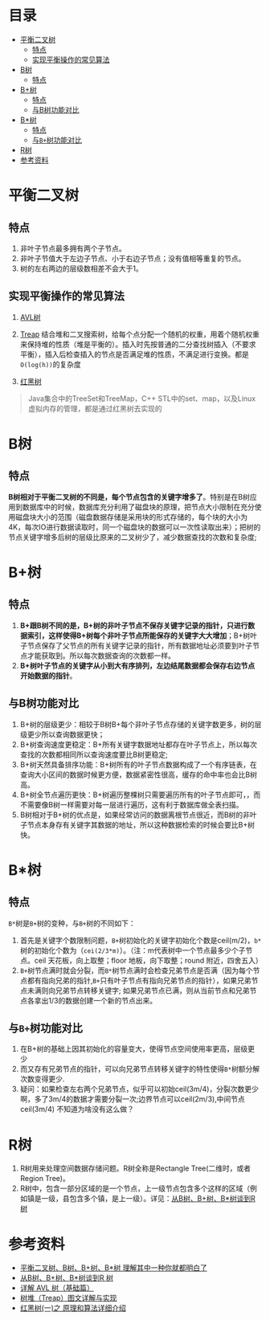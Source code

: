 # 目录
- [平衡二叉树](#平衡二叉树)
	- [特点](#特点)
	- [实现平衡操作的常见算法](#实现平衡操作的常见算法)
- [B树](#B树)
	- [特点](#特点)
- [B+树](#B+树)
	- [特点](#特点)
	- [与B树功能对比](#与B树功能对比)
- [B*树](#B*树)
	- [特点](#特点)
	- [与`B+`树功能对比](#与`B+`树功能对比)
- [R树](#R树)
- [参考资料](#参考资料)
# 平衡二叉树
## 特点
1. 非叶子节点最多拥有两个子节点。
2. 非叶子节值大于左边子节点、小于右边子节点；没有值相等重复的节点。
3. 树的左右两边的层级数相差不会大于1。
## 实现平衡操作的常见算法
1. [AVL树](https://zhuanlan.zhihu.com/p/34899732)

2. [Treap](https://blog.csdn.net/K346K346/article/details/50808879)
结合堆和二叉搜索树，给每个点分配一个随机的权重，用着个随机权重来保持堆的性质（堆是平衡的）。插入时先按普通的二分查找树插入（不要求平衡），插入后检查插入的节点是否满足堆的性质，不满足进行变换。都是`O(log(h))`的复杂度

3. [红黑树](http://www.cnblogs.com/skywang12345/p/3245399.html)

> Java集合中的TreeSet和TreeMap，C++ STL中的set、map，以及Linux虚拟内存的管理，都是通过红黑树去实现的


# B树
## 特点
**B树相对于平衡二叉树的不同是，每个节点包含的关键字增多了**。特别是在B树应用到数据库中的时候，数据库充分利用了磁盘块的原理，把节点大小限制在充分使用磁盘块大小的范围（磁盘数据存储是采用块的形式存储的，每个块的大小为4K，每次IO进行数据读取时，同一个磁盘块的数据可以一次性读取出来）；把树的节点关键字增多后树的层级比原来的二叉树少了，减少数据查找的次数和复杂度;

# B+树
## 特点
1. **B+跟B树不同的是，B+树的非叶子节点不保存关键字记录的指针，只进行数据索引，这样使得B+树每个非叶子节点所能保存的关键字大大增加**；B+树叶子节点保存了父节点的所有关键字记录的指针，所有数据地址必须要到叶子节点才能获取到。所以每次数据查询的次数都一样。
2. **B+树叶子节点的关键字从小到大有序排列，左边结尾数据都会保存右边节点开始数据的指针**。
## 与B树功能对比
1. B+树的层级更少：相较于B树B+每个非叶子节点存储的关键字数更多，树的层级更少所以查询数据更快；
2. B+树查询速度更稳定：B+所有关键字数据地址都存在叶子节点上，所以每次查找的次数都相同所以查询速度要比B树更稳定;
3. B+树天然具备排序功能：B+树所有的叶子节点数据构成了一个有序链表，在查询大小区间的数据时候更方便，数据紧密性很高，缓存的命中率也会比B树高。
4. B+树全节点遍历更快：B+树遍历整棵树只需要遍历所有的叶子节点即可，，而不需要像B树一样需要对每一层进行遍历，这有利于数据库做全表扫描。
5. B树相对于B+树的优点是，如果经常访问的数据离根节点很近，而B树的非叶子节点本身存有关键字其数据的地址，所以这种数据检索的时候会要比B+树快。
# B*树
## 特点
`B*`树是`B+`树的变种，与`B+`树的不同如下：

1. 首先是关键字个数限制问题，`B+`树初始化的关键字初始化个数是ceil(m/2)，`b*`树的初始化个数为（`cei(2/3*m)`）。（注：m代表树中一个节点最多少个子节点。ceil 天花板，向上取整；floor 地板，向下取整；round 附近，四舍五入）
2. `B+`树节点满时就会分裂，而`B*`树节点满时会检查兄弟节点是否满（因为每个节点都有指向兄弟的指针,`B+`只有叶子节点有指向兄弟节点的指针），如果兄弟节点未满则向兄弟节点转移关键字; 如果兄弟节点已满，则从当前节点和兄弟节点各拿出1/3的数据创建一个新的节点出来。
## 与`B+`树功能对比
1. 在B+树的基础上因其初始化的容量变大，使得节点空间使用率更高，层级更少
2. 而又存有兄弟节点的指针，可以向兄弟节点转移关键字的特性使得`B*`树额分解次数变得更少.
3. 疑问：如果检查左右两个兄弟节点，似乎可以初始ceil(3m/4)，分裂次数更少啊，多了3m/4的数据才需要分裂一次;边界节点可以ceil(2m/3),中间节点ceil(3m/4) 不知道为啥没有这么做？

# R树
1. R树用来处理空间数据存储问题。R树全称是Rectangle Tree(二维时，或者Region Tree)。
2. R树中，包含一部分区域的是一个节点，上一级节点包含多个这样的区域（例如镇是一级，县包含多个镇，是上一级）。详见：[从B树、B+树、B*树谈到R 树](https://blog.csdn.net/v_JULY_v/article/details/6530142/)

# 参考资料
- [平衡二叉树、B树、B+树、B*树 理解其中一种你就都明白了](https://zhuanlan.zhihu.com/p/27700617)
- [从B树、B+树、B*树谈到R 树](https://blog.csdn.net/v_JULY_v/article/details/6530142/)
- [详解 AVL 树（基础篇）](https://zhuanlan.zhihu.com/p/34899732)
- [树堆（Treap）图文详解与实现](https://blog.csdn.net/K346K346/article/details/50808879)
- [红黑树(一)之 原理和算法详细介绍](https://www.cnblogs.com/skywang12345/p/3245399.html)